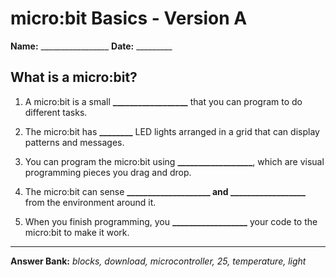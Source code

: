 # micro:bit Basics - Version A

**Name:** _________________ **Date:** _________

## What is a micro:bit?

1. A micro:bit is a small **__________________** that you can program to do different tasks.

2. The micro:bit has **________** LED lights arranged in a grid that can display patterns and messages.

3. You can program the micro:bit using **__________________**, which are visual programming pieces you drag and drop.

4. The micro:bit can sense **____________________ and __________________** from the environment around it.

5. When you finish programming, you **__________________** your code to the micro:bit to make it work.

---

**Answer Bank:** *blocks, download, microcontroller, 25, temperature, light*